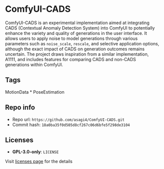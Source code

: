 # ComfyUI-CADS
ComfyUI-CADS is an experimental implementation aimed at integrating CADS (Contextual Anomaly Detection System) into ComfyUI to potentially enhance the variety and quality of generations in the user interface. It allows users to apply noise to model generations through various parameters such as `noise_scale`, `rescale`, and selective application options, although the exact impact of CADS on generation outcomes remains uncertain. The project draws inspiration from a similar implementation, A1111, and includes features for comparing CADS and non-CADS generations within ComfyUI.

## Tags
MotionData * PoseEstimation

## Repo info
- Repo url: `https://github.com/asagi4/ComfyUI-CADS.git`
- Commit hash: `18a0ba35f0d505d8cf267c06d6bfe5f298de3104`

## Licenses
- **GPL-3.0-only**: `LICENSE`

Visit [licenses page](licenses.md) for the details
